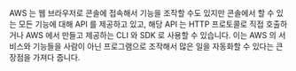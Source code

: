 AWS 는 웹 브라우저로 콘솔에 접속해서 기능을 조작할 수도 있지만 콘솔에서 할 수 있는 모든 기능에 대해 API 를 제공하고 있고, 해당 API 는 HTTP 프로토콜로 직접 호출하거나 AWS 에서 만들고 제공하는 CLI 와 SDK 로 사용할 수 있습니다. 이는 AWS 의 서비스와 기능들을 사람이 아닌 프로그램으로 조작해서 많은 일을 자동화할 수 있다는 큰 장점을 가져다 줍니다. 


<!--stackedit_data:
eyJoaXN0b3J5IjpbLTE3ODg5NTczOTFdfQ==
-->